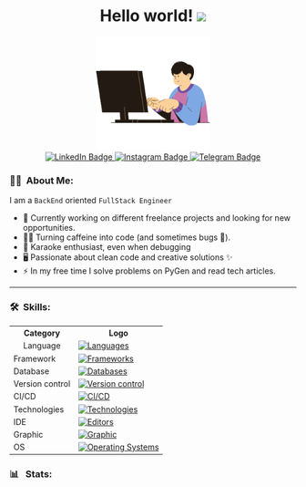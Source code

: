 <h1 align="center">
  Hello world!
  <img src="https://media.giphy.com/media/hvRJCLFzcasrR4ia7z/giphy.gif" width="30px">
</h1>
<div id="header" align="center">
  <img src="logo1.gif" width="200"/>
</div>
<div id="badges" align="center">
  <a href="https://www.linkedin.com/in/kelevv/">
    <img src="https://img.shields.io/badge/LinkedIn-blue?style=flat&logo=linkedin&logoColor=white" alt="LinkedIn Badge"/>
  </a>
  <a href="https://www.instagram.com/u_should_hire_me/">
    <img src="https://img.shields.io/badge/Instagram-purple?style=flat&logo=instagram&logoColor=white" alt="Instagram Badge"/>
  </a>
  <a href="https://t.me/malikinsdev">
    <img src="https://img.shields.io/badge/Telegram-blue?style=flat&logo=telegram&logoColor=white" alt="Telegram Badge"/>
  </a>
</div>

### :man_technologist: &nbsp;About Me:

I am a `BackEnd` oriented `FullStack Engineer`

-   🔭 Currently working on different freelance projects and looking for new opportunities.
-   👨‍💻 Turning caffeine into code (and sometimes bugs 🐛).
-   🎤 Karaoke enthusiast, even when debugging
-   🖥️ Passionate about clean code and creative solutions ✨
-   ⚡ In my free time I solve problems on PyGen and read tech articles.

---

### :hammer_and_wrench: &nbsp;Skills:

<div align="center">
  <table>
    <tr>
      <th>Category</th>
      <th>Logo</th>
    </tr>
    <tr>
      <td align="center">Language</td>
      <td>
        <a href="https://skillicons.dev">
          <img src="https://skillicons.dev/icons?i=js,py,c" alt="Languages">
        </a>
      </td>
    </tr>
    <tr>
      <td>Framework</td>
      <td>
        <a href="https://skillicons.dev">
          <img src="https://skillicons.dev/icons?i=nodejs,django,express,flask,fastapi" alt="Frameworks">
        </a>
      </td>
    </tr>
    <tr>
      <td>Database</td>
      <td>
        <a href="https://skillicons.dev">
          <img src="https://skillicons.dev/icons?i=mongodb,postgres,redis,sqlite,sequelize" alt="Databases">
        </a>
      </td>
    </tr>
    <tr>
      <td>Version control</td>
      <td>
        <a href="https://skillicons.dev">
          <img src="https://skillicons.dev/icons?i=git,gitlab,github,bitbucket" alt="Version control">
        </a>
      </td>
    </tr>
    <tr>
      <td>CI/CD</td>
      <td>
        <a href="https://skillicons.dev">
          <img src="https://skillicons.dev/icons?i=jenkins,docker" alt="CI/CD">
        </a>
      </td>
    </tr>
    <tr>
      <td>Technologies</td>
      <td>
        <a href="https://skillicons.dev">
          <img src="https://skillicons.dev/icons?i=npm,html,css,bootstrap" alt="Technologies">
        </a>
      </td>
    </tr>
    <tr>
      <td>IDE</td>
      <td>
        <a href="https://skillicons.dev">
          <img src="https://skillicons.dev/icons?i=pycharm,sublime,vim,vscode,unity" alt="Editors">
        </a>
      </td>
    </tr>
    <tr>
      <td>Graphic</td>
      <td>
        <a href="https://skillicons.dev">
          <img src="https://skillicons.dev/icons?i=threejs,blender,autocad" alt="Graphic">
        </a>
      </td>
    </tr>
    <tr>
      <td>OS</td>
      <td>
        <a href="https://skillicons.dev">
          <img src="https://skillicons.dev/icons?i=ubuntu,windows" alt="Operating Systems">
        </a>
      </td>
    </tr>
  </table>
</div>

### :bar_chart:  &nbsp;Stats:
